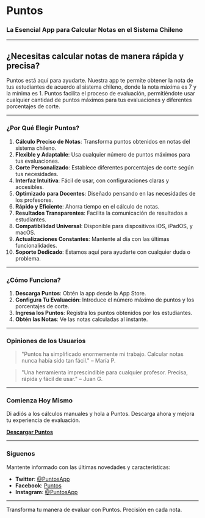 # Puntos

### La Esencial App para Calcular Notas en el Sistema Chileno

---

## ¿Necesitas calcular notas de manera rápida y precisa?

Puntos está aquí para ayudarte. Nuestra app te permite obtener la nota de tus estudiantes de acuerdo al sistema chileno, donde la nota máxima es 7 y la mínima es 1. Puntos facilita el proceso de evaluación, permitiéndote usar cualquier cantidad de puntos máximos para tus evaluaciones y diferentes porcentajes de corte.

---

### ¿Por Qué Elegir Puntos?

1. **Cálculo Preciso de Notas**: Transforma puntos obtenidos en notas del sistema chileno.
2. **Flexible y Adaptable**: Usa cualquier número de puntos máximos para tus evaluaciones.
3. **Corte Personalizado**: Establece diferentes porcentajes de corte según tus necesidades.
4. **Interfaz Intuitiva**: Fácil de usar, con configuraciones claras y accesibles.
5. **Optimizado para Docentes**: Diseñado pensando en las necesidades de los profesores.
6. **Rápido y Eficiente**: Ahorra tiempo en el cálculo de notas.
7. **Resultados Transparentes**: Facilita la comunicación de resultados a estudiantes.
8. **Compatibilidad Universal**: Disponible para dispositivos iOS, iPadOS, y macOS.
9. **Actualizaciones Constantes**: Mantente al día con las últimas funcionalidades.
10. **Soporte Dedicado**: Estamos aquí para ayudarte con cualquier duda o problema.

---

### ¿Cómo Funciona?

1. **Descarga Puntos**: Obtén la app desde la App Store.
2. **Configura Tu Evaluación**: Introduce el número máximo de puntos y los porcentajes de corte.
3. **Ingresa los Puntos**: Registra los puntos obtenidos por los estudiantes.
4. **Obtén las Notas**: Ve las notas calculadas al instante.

---

### Opiniones de los Usuarios

> "Puntos ha simplificado enormemente mi trabajo. Calcular notas nunca había sido tan fácil." – María P.

> "Una herramienta imprescindible para cualquier profesor. Precisa, rápida y fácil de usar." – Juan G.

---

### Comienza Hoy Mismo

Di adiós a los cálculos manuales y hola a Puntos. Descarga ahora y mejora tu experiencia de evaluación.

[**Descargar Puntos**](https://example.com)

---

### Síguenos

Mantente informado con las últimas novedades y características:

- **Twitter**: [@PuntosApp](https://twitter.com/PuntosApp)
- **Facebook**: [Puntos](https://facebook.com/PuntosApp)
- **Instagram**: [@PuntosApp](https://instagram.com/PuntosApp)

---

Transforma tu manera de evaluar con Puntos. Precisión en cada nota.